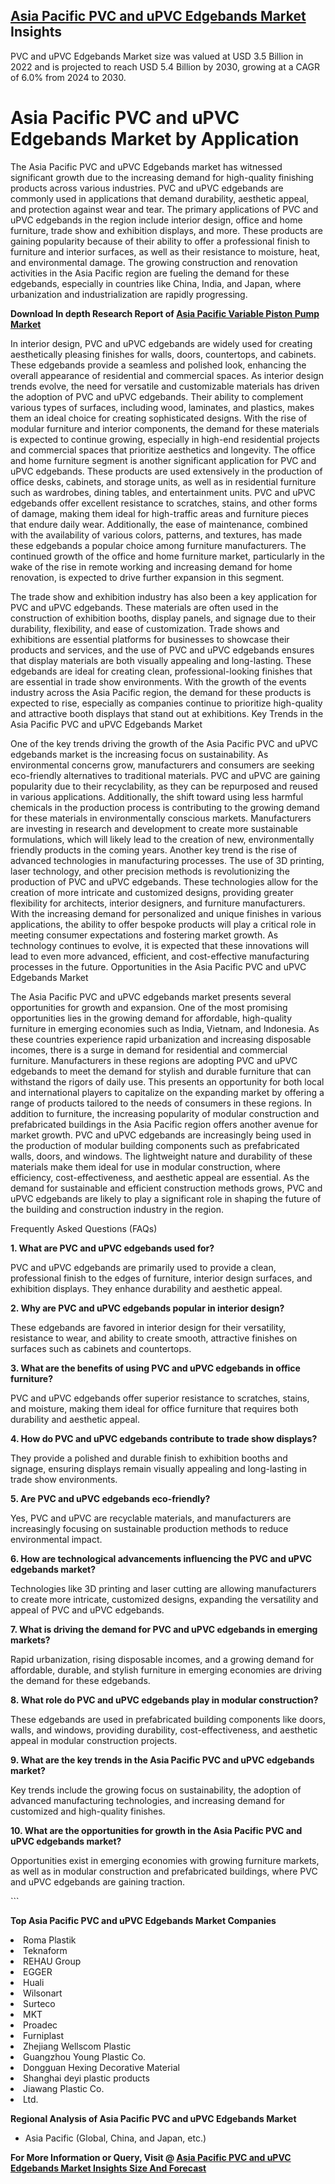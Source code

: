 <h2><a href="https://www.verifiedmarketreports.com/download-sample/?rid=337940&amp;utm_source=Github-Feb&amp;utm_medium=219" target="_blank">Asia Pacific PVC and uPVC Edgebands Market</a> Insights</h2><p>PVC and uPVC Edgebands Market size was valued at USD 3.5 Billion in 2022 and is projected to reach USD 5.4 Billion by 2030, growing at a CAGR of 6.0% from 2024 to 2030.</p><p><h1>Asia Pacific PVC and uPVC Edgebands Market by Application</h1> <p>The Asia Pacific PVC and uPVC Edgebands market has witnessed significant growth due to the increasing demand for high-quality finishing products across various industries. PVC and uPVC edgebands are commonly used in applications that demand durability, aesthetic appeal, and protection against wear and tear. The primary applications of PVC and uPVC edgebands in the region include interior design, office and home furniture, trade show and exhibition displays, and more. These products are gaining popularity because of their ability to offer a professional finish to furniture and interior surfaces, as well as their resistance to moisture, heat, and environmental damage. The growing construction and renovation activities in the Asia Pacific region are fueling the demand for these edgebands, especially in countries like China, India, and Japan, where urbanization and industrialization are rapidly progressing. <p><strong>Download In depth Research Report of <a href="https://www.verifiedmarketreports.com/download-sample/?rid=236118&amp;utm_source=Pulse-Dec&amp;utm_medium=219" target="_blank">Asia Pacific Variable Piston Pump Market</a></strong></p></p> <p>In interior design, PVC and uPVC edgebands are widely used for creating aesthetically pleasing finishes for walls, doors, countertops, and cabinets. These edgebands provide a seamless and polished look, enhancing the overall appearance of residential and commercial spaces. As interior design trends evolve, the need for versatile and customizable materials has driven the adoption of PVC and uPVC edgebands. Their ability to complement various types of surfaces, including wood, laminates, and plastics, makes them an ideal choice for creating sophisticated designs. With the rise of modular furniture and interior components, the demand for these materials is expected to continue growing, especially in high-end residential projects and commercial spaces that prioritize aesthetics and longevity. The office and home furniture segment is another significant application for PVC and uPVC edgebands. These products are used extensively in the production of office desks, cabinets, and storage units, as well as in residential furniture such as wardrobes, dining tables, and entertainment units. PVC and uPVC edgebands offer excellent resistance to scratches, stains, and other forms of damage, making them ideal for high-traffic areas and furniture pieces that endure daily wear. Additionally, the ease of maintenance, combined with the availability of various colors, patterns, and textures, has made these edgebands a popular choice among furniture manufacturers. The continued growth of the office and home furniture market, particularly in the wake of the rise in remote working and increasing demand for home renovation, is expected to drive further expansion in this segment. <p>The trade show and exhibition industry has also been a key application for PVC and uPVC edgebands. These materials are often used in the construction of exhibition booths, display panels, and signage due to their durability, flexibility, and ease of customization. Trade shows and exhibitions are essential platforms for businesses to showcase their products and services, and the use of PVC and uPVC edgebands ensures that display materials are both visually appealing and long-lasting. These edgebands are ideal for creating clean, professional-looking finishes that are essential in trade show environments. With the growth of the events industry across the Asia Pacific region, the demand for these products is expected to rise, especially as companies continue to prioritize high-quality and attractive booth displays that stand out at exhibitions. Key Trends in the Asia Pacific PVC and uPVC Edgebands Market <p>One of the key trends driving the growth of the Asia Pacific PVC and uPVC edgebands market is the increasing focus on sustainability. As environmental concerns grow, manufacturers and consumers are seeking eco-friendly alternatives to traditional materials. PVC and uPVC are gaining popularity due to their recyclability, as they can be repurposed and reused in various applications. Additionally, the shift toward using less harmful chemicals in the production process is contributing to the growing demand for these materials in environmentally conscious markets. Manufacturers are investing in research and development to create more sustainable formulations, which will likely lead to the creation of new, environmentally friendly products in the coming years. Another key trend is the rise of advanced technologies in manufacturing processes. The use of 3D printing, laser technology, and other precision methods is revolutionizing the production of PVC and uPVC edgebands. These technologies allow for the creation of more intricate and customized designs, providing greater flexibility for architects, interior designers, and furniture manufacturers. With the increasing demand for personalized and unique finishes in various applications, the ability to offer bespoke products will play a critical role in meeting consumer expectations and fostering market growth. As technology continues to evolve, it is expected that these innovations will lead to even more advanced, efficient, and cost-effective manufacturing processes in the future. Opportunities in the Asia Pacific PVC and uPVC Edgebands Market <p>The Asia Pacific PVC and uPVC edgebands market presents several opportunities for growth and expansion. One of the most promising opportunities lies in the growing demand for affordable, high-quality furniture in emerging economies such as India, Vietnam, and Indonesia. As these countries experience rapid urbanization and increasing disposable incomes, there is a surge in demand for residential and commercial furniture. Manufacturers in these regions are adopting PVC and uPVC edgebands to meet the demand for stylish and durable furniture that can withstand the rigors of daily use. This presents an opportunity for both local and international players to capitalize on the expanding market by offering a range of products tailored to the needs of consumers in these regions. In addition to furniture, the increasing popularity of modular construction and prefabricated buildings in the Asia Pacific region offers another avenue for market growth. PVC and uPVC edgebands are increasingly being used in the production of modular building components such as prefabricated walls, doors, and windows. The lightweight nature and durability of these materials make them ideal for use in modular construction, where efficiency, cost-effectiveness, and aesthetic appeal are essential. As the demand for sustainable and efficient construction methods grows, PVC and uPVC edgebands are likely to play a significant role in shaping the future of the building and construction industry in the region. <p>Frequently Asked Questions (FAQs)</p> <p><b>1. What are PVC and uPVC edgebands used for?</b></p> <p>PVC and uPVC edgebands are primarily used to provide a clean, professional finish to the edges of furniture, interior design surfaces, and exhibition displays. They enhance durability and aesthetic appeal.</p> <p><b>2. Why are PVC and uPVC edgebands popular in interior design?</b></p> <p>These edgebands are favored in interior design for their versatility, resistance to wear, and ability to create smooth, attractive finishes on surfaces such as cabinets and countertops.</p> <p><b>3. What are the benefits of using PVC and uPVC edgebands in office furniture?</b></p> <p>PVC and uPVC edgebands offer superior resistance to scratches, stains, and moisture, making them ideal for office furniture that requires both durability and aesthetic appeal.</p> <p><b>4. How do PVC and uPVC edgebands contribute to trade show displays?</b></p> <p>They provide a polished and durable finish to exhibition booths and signage, ensuring displays remain visually appealing and long-lasting in trade show environments.</p> <p><b>5. Are PVC and uPVC edgebands eco-friendly?</b></p> <p>Yes, PVC and uPVC are recyclable materials, and manufacturers are increasingly focusing on sustainable production methods to reduce environmental impact.</p> <p><b>6. How are technological advancements influencing the PVC and uPVC edgebands market?</b></p> <p>Technologies like 3D printing and laser cutting are allowing manufacturers to create more intricate, customized designs, expanding the versatility and appeal of PVC and uPVC edgebands.</p> <p><b>7. What is driving the demand for PVC and uPVC edgebands in emerging markets?</b></p> <p>Rapid urbanization, rising disposable incomes, and a growing demand for affordable, durable, and stylish furniture in emerging economies are driving the demand for these edgebands.</p> <p><b>8. What role do PVC and uPVC edgebands play in modular construction?</b></p> <p>These edgebands are used in prefabricated building components like doors, walls, and windows, providing durability, cost-effectiveness, and aesthetic appeal in modular construction projects.</p> <p><b>9. What are the key trends in the Asia Pacific PVC and uPVC edgebands market?</b></p> <p>Key trends include the growing focus on sustainability, the adoption of advanced manufacturing technologies, and increasing demand for customized and high-quality finishes.</p> <p><b>10. What are the opportunities for growth in the Asia Pacific PVC and uPVC edgebands market?</b></p> <p>Opportunities exist in emerging economies with growing furniture markets, as well as in modular construction and prefabricated buildings, where PVC and uPVC edgebands are gaining traction.</p> ```</p><p><strong>Top Asia Pacific PVC and uPVC Edgebands Market Companies</strong></p><div data-test-id=""><p><li>Roma Plastik</li><li> Teknaform</li><li> REHAU Group</li><li> EGGER</li><li> Huali</li><li> Wilsonart</li><li> Surteco</li><li> MKT</li><li> Proadec</li><li> Furniplast</li><li> Zhejiang Wellscom Plastic</li><li> Guangzhou Young Plastic Co.</li><li> Dongguan Hexing Decorative Material</li><li> Shanghai deyi plastic products</li><li> Jiawang Plastic Co.</li><li>Ltd.</li></p><div><strong>Regional Analysis of&nbsp;Asia Pacific PVC and uPVC Edgebands Market</strong></div><ul><li dir="ltr"><p dir="ltr">Asia Pacific (Global, China, and Japan, etc.)</p></li></ul><p><strong>For More Information or Query, Visit @&nbsp;</strong><strong><a href="https://www.verifiedmarketreports.com/product/pvc-and-upvc-edgebands-market/?utm_source=Github-Feb&amp;utm_medium=219" target="_blank">Asia Pacific PVC and uPVC Edgebands Market Insights Size And Forecast</a></strong></p></div><h2>&nbsp;</h2><div data-test-id="">&nbsp;</div>
